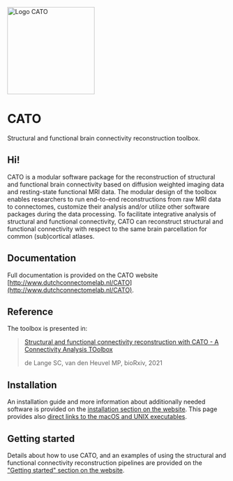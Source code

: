 <a href="http://www.dutchconnectomelab.nl/CATO"><img src="http://www.dutchconnectomelab.nl/CATO/assets/img/CATO_logo.svg" alt="Logo CATO" width="200"/></a>

# CATO
Structural and functional brain connectivity reconstruction toolbox.

## Hi!
CATO is a modular software package for the reconstruction of structural and functional brain connectivity based on diffusion weighted imaging data and resting-state functional MRI data. The modular design of the toolbox enables researchers to run end-to-end reconstructions from raw MRI data to connectomes, customize their analysis and/or utilize other software packages during the data processing. To facilitate integrative analysis of structural and functional connectivity, CATO can reconstruct structural and functional connectivity with respect to the same brain parcellation for common (sub)cortical atlases.

## Documentation
Full documentation is provided on the CATO website [http://www.dutchconnectomelab.nl/CATO](http://www.dutchconnectomelab.nl/CATO).

## Reference
The toolbox is presented in:
> [Structural and functional connectivity reconstruction with CATO - A Connectivity Analysis TOolbox](https://www.biorxiv.org/content/10.1101/2021.05.31.446012v1)
>
> de Lange SC, van den Heuvel MP, bioRxiv, 2021

## Installation
An installation guide and more information about additionally needed software is provided on the [installation section on the website](http://www.dutchconnectomelab.nl/CATO/docs/installation.html). This page provides also [direct links to the macOS and UNIX executables](http://www.dutchconnectomelab.nl/CATO/docs/installation.html#download).

## Getting started
Details about how to use CATO, and an examples of using the structural and functional connectivity reconstruction pipelines are provided on the ["Getting started" section on the website](http://www.dutchconnectomelab.nl/CATO/docs/start.html).
